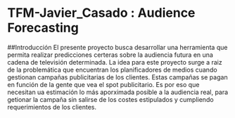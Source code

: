 # TFM-Javier_Casado : Audience Forecasting
##Introducción
El presente proyecto busca desarrollar una herramienta que permita realizar predicciones certeras sobre la audiencia futura en una cadena de televisión determinada. La idea para este proyecto surge a raiz de la problemática que encuentran los planificadores de medios cuando gestionan campañas publicitarias de los clientes. Estas campañas se pagan en función de la gente que vea el spot publicitario. Es por eso que necesitan ua estimación lo más aporximada posible a la audiencia real, para getionar la campaña sin salirse de los costes estipulados y cumpliendo requerimientos de los clientes.
